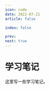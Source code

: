 ```yaml
---
icon: code
date: 2022-07-21
article: false

index: false

prev:
next: true
---
```


# 学习笔记
这里写一些学习笔记。